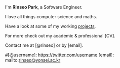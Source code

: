 ---
---

I'm **Rinseo Park**, a Software Engineer.

I love all things computer science and maths.

Have a look at some of my working [projects].

For more check out my academic & professional [CV].

Contact me at [@rinseo] or by [email].



[projects]: /projects
[resume]: https://demo.nurlan.co/hugo-vitae/
#[@username]: https://twitter.com/username
[email]: mailto:rinseo@yonsei.ac.kr

